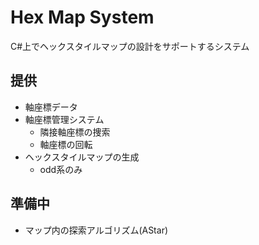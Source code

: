 # Hex Map System
C#上でヘックスタイルマップの設計をサポートするシステム

## 提供
- 軸座標データ
- 軸座標管理システム
  - 隣接軸座標の捜索
  - 軸座標の回転
- ヘックスタイルマップの生成
  - odd系のみ

## 準備中

- マップ内の探索アルゴリズム(AStar)
